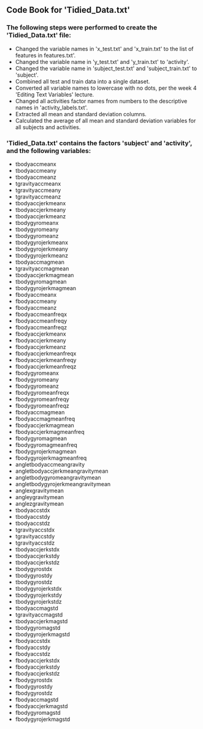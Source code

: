 ## Code Book for 'Tidied_Data.txt'

### The following steps were performed to create the 'Tidied_Data.txt' file:
 
* Changed the variable names in 'x_test.txt' and 'x_train.txt' to the list of features in features.txt'.
* Changed the variable name in 'y_test.txt' and 'y_train.txt' to 'activity'.
* Changed the variable name in 'subject_test.txt' and 'subject_train.txt' to 'subject'.
* Combined all test and train data into a single dataset.
* Converted all variable names to lowercase with no dots, per the week 4 'Editing Text Variables' lecture.
* Changed all activities factor names from numbers to the descriptive names in 'activity_labels.txt'.
* Extracted all mean and standard deviation columns.
* Calculated the average of all mean and standard deviation variables for all subjects and activities.
	
### 'Tidied_Data.txt' contains the factors 'subject' and 'activity', and the following variables:
	
* tbodyaccmeanx
* tbodyaccmeany
* tbodyaccmeanz
* tgravityaccmeanx
* tgravityaccmeany
* tgravityaccmeanz
* tbodyaccjerkmeanx
* tbodyaccjerkmeany
* tbodyaccjerkmeanz
* tbodygyromeanx
* tbodygyromeany
* tbodygyromeanz
* tbodygyrojerkmeanx
* tbodygyrojerkmeany
* tbodygyrojerkmeanz
* tbodyaccmagmean
* tgravityaccmagmean
* tbodyaccjerkmagmean
* tbodygyromagmean
* tbodygyrojerkmagmean
* fbodyaccmeanx
* fbodyaccmeany
* fbodyaccmeanz
* fbodyaccmeanfreqx
* fbodyaccmeanfreqy
* fbodyaccmeanfreqz
* fbodyaccjerkmeanx
* fbodyaccjerkmeany
* fbodyaccjerkmeanz
* fbodyaccjerkmeanfreqx
* fbodyaccjerkmeanfreqy
* fbodyaccjerkmeanfreqz
* fbodygyromeanx
* fbodygyromeany
* fbodygyromeanz
* fbodygyromeanfreqx
* fbodygyromeanfreqy
* fbodygyromeanfreqz
* fbodyaccmagmean
* fbodyaccmagmeanfreq
* fbodyaccjerkmagmean
* fbodyaccjerkmagmeanfreq
* fbodygyromagmean
* fbodygyromagmeanfreq
* fbodygyrojerkmagmean
* fbodygyrojerkmagmeanfreq
* angletbodyaccmeangravity
* angletbodyaccjerkmeangravitymean
* angletbodygyromeangravitymean
* angletbodygyrojerkmeangravitymean
* anglexgravitymean
* angleygravitymean
* anglezgravitymean
* tbodyaccstdx
* tbodyaccstdy
* tbodyaccstdz
* tgravityaccstdx
* tgravityaccstdy
* tgravityaccstdz
* tbodyaccjerkstdx
* tbodyaccjerkstdy
* tbodyaccjerkstdz
* tbodygyrostdx
* tbodygyrostdy
* tbodygyrostdz
* tbodygyrojerkstdx
* tbodygyrojerkstdy
* tbodygyrojerkstdz
* tbodyaccmagstd
* tgravityaccmagstd
* tbodyaccjerkmagstd
* tbodygyromagstd
* tbodygyrojerkmagstd
* fbodyaccstdx
* fbodyaccstdy
* fbodyaccstdz
* fbodyaccjerkstdx
* fbodyaccjerkstdy
* fbodyaccjerkstdz
* fbodygyrostdx
* fbodygyrostdy
* fbodygyrostdz
* fbodyaccmagstd
* fbodyaccjerkmagstd
* fbodygyromagstd
* fbodygyrojerkmagstd

